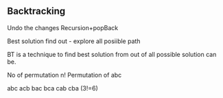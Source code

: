 ## Backtracking

Undo the changes
Recursion+popBack

Best solution find out -
explore all posiible path


BT is a technique to find best solution from out of all possible solution can be.

No of permutation n!
Permutation of abc

abc
acb
bac
bca
cab
cba
(3!=6)



